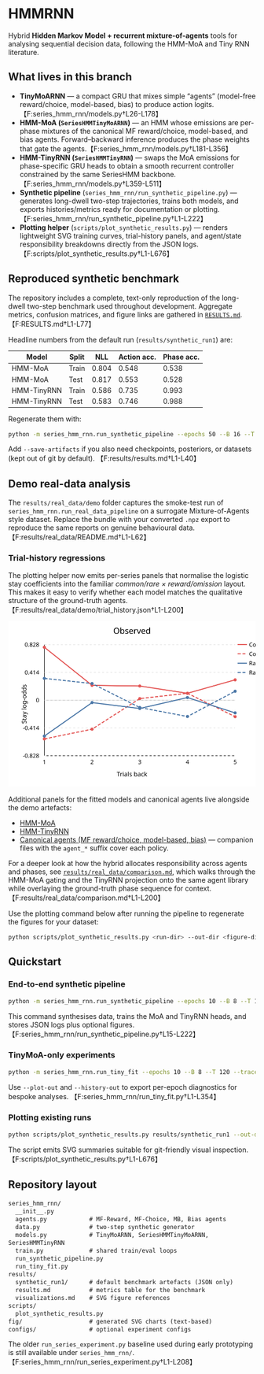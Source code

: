 # HMMRNN

Hybrid **Hidden Markov Model + recurrent mixture-of-agents** tools for analysing sequential decision data, following the HMM-MoA and Tiny RNN literature.

## What lives in this branch

- **TinyMoARNN** — a compact GRU that mixes simple “agents” (model-free reward/choice, model-based, bias) to produce action logits. 【F:series_hmm_rnn/models.py†L26-L178】
- **HMM-MoA (`SeriesHMMTinyMoARNN`)** — an HMM whose emissions are per-phase mixtures of the canonical MF reward/choice, model-based, and bias agents. Forward–backward inference produces the phase weights that gate the agents.【F:series_hmm_rnn/models.py†L181-L356】
- **HMM-TinyRNN (`SeriesHMMTinyRNN`)** — swaps the MoA emissions for phase-specific GRU heads to obtain a smooth recurrent controller constrained by the same SeriesHMM backbone.【F:series_hmm_rnn/models.py†L359-L511】
- **Synthetic pipeline** (`series_hmm_rnn/run_synthetic_pipeline.py`) — generates long-dwell two-step trajectories, trains both models, and exports histories/metrics ready for documentation or plotting. 【F:series_hmm_rnn/run_synthetic_pipeline.py†L1-L222】
- **Plotting helper** (`scripts/plot_synthetic_results.py`) — renders lightweight SVG training curves, trial-history panels, and agent/state responsibility breakdowns directly from the JSON logs. 【F:scripts/plot_synthetic_results.py†L1-L676】

## Reproduced synthetic benchmark

The repository includes a complete, text-only reproduction of the long-dwell two-step benchmark used throughout development. Aggregate metrics, confusion matrices, and figure links are gathered in [`RESULTS.md`](RESULTS.md). 【F:RESULTS.md†L1-L77】

Headline numbers from the default run (`results/synthetic_run1`) are:

| Model | Split | NLL | Action acc. | Phase acc. |
| --- | --- | --- | --- | --- |
| HMM-MoA | Train | 0.804 | 0.548 | 0.538 |
| HMM-MoA | Test | 0.817 | 0.553 | 0.528 |
| HMM-TinyRNN | Train | 0.586 | 0.735 | 0.993 |
| HMM-TinyRNN | Test | 0.583 | 0.746 | 0.988 |

Regenerate them with:

```bash
python -m series_hmm_rnn.run_synthetic_pipeline --epochs 50 --B 16 --T 200 --out-dir results/synthetic_run1 --device cpu
```

Add `--save-artifacts` if you also need checkpoints, posteriors, or datasets (kept out of git by default). 【F:results/results.md†L1-L40】

## Demo real-data analysis

The `results/real_data/demo` folder captures the smoke-test run of
`series_hmm_rnn.run_real_data_pipeline` on a surrogate Mixture-of-Agents style
dataset. Replace the bundle with your converted `.npz` export to reproduce the
same reports on genuine behavioural data. 【F:results/real_data/README.md†L1-L62】

### Trial-history regressions

The plotting helper now emits per-series panels that normalise the logistic
stay coefficients into the familiar *common/rare × reward/omission* layout. This
makes it easy to verify whether each model matches the qualitative structure of
the ground-truth agents. 【F:results/real_data/demo/trial_history.json†L1-L200】

![Observed stay biases by transition and outcome](results/real_data/demo_fig/real_demo_trial_history_observed.svg)

Additional panels for the fitted models and canonical agents live alongside the
demo artefacts:

- [HMM-MoA](results/real_data/demo_fig/real_demo_trial_history_hmm_moa.svg)
- [HMM-TinyRNN](results/real_data/demo_fig/real_demo_trial_history_hmm_tinyrnn.svg)
- [Canonical agents (MF reward/choice, model-based, bias)](results/real_data/demo_fig/real_demo_trial_history_agent_mf_reward.svg) — companion files with the `agent_*` suffix cover each policy.

For a deeper look at how the hybrid allocates responsibility across agents and phases,
see [`results/real_data/comparison.md`](results/real_data/comparison.md), which
walks through the HMM-MoA gating and the TinyRNN projection onto the same agent
library while overlaying the ground-truth phase sequence for context.【F:results/real_data/comparison.md†L1-L200】

Use the plotting command below after running the pipeline to regenerate the
figures for your dataset:

```bash
python scripts/plot_synthetic_results.py <run-dir> --out-dir <figure-dir> --prefix <name>
```

## Quickstart

### End-to-end synthetic pipeline

```bash
python -m series_hmm_rnn.run_synthetic_pipeline --epochs 10 --B 8 --T 120 --out-dir outputs/demo --device cpu
```

This command synthesises data, trains the MoA and TinyRNN heads, and stores JSON logs plus optional figures. 【F:series_hmm_rnn/run_synthetic_pipeline.py†L15-L222】

### TinyMoA-only experiments

```bash
python -m series_hmm_rnn.run_tiny_fit --epochs 10 --B 8 --T 120 --trace-out '' --device cpu
```

Use `--plot-out` and `--history-out` to export per-epoch diagnostics for bespoke analyses. 【F:series_hmm_rnn/run_tiny_fit.py†L1-L354】

### Plotting existing runs

```bash
python scripts/plot_synthetic_results.py results/synthetic_run1 --out-dir fig --prefix synthetic_run1
```

  The script emits SVG summaries suitable for git-friendly visual inspection. 【F:scripts/plot_synthetic_results.py†L1-L676】

## Repository layout

```
series_hmm_rnn/
  __init__.py
  agents.py            # MF-Reward, MF-Choice, MB, Bias agents
  data.py              # two-step synthetic generator
  models.py            # TinyMoARNN, SeriesHMMTinyMoARNN, SeriesHMMTinyRNN
  train.py             # shared train/eval loops
  run_synthetic_pipeline.py
  run_tiny_fit.py
results/
  synthetic_run1/      # default benchmark artefacts (JSON only)
  results.md           # metrics table for the benchmark
  visualizations.md    # SVG figure references
scripts/
  plot_synthetic_results.py
fig/                   # generated SVG charts (text-based)
configs/               # optional experiment configs
```

The older `run_series_experiment.py` baseline used during early prototyping is still available under `series_hmm_rnn/`. 【F:series_hmm_rnn/run_series_experiment.py†L1-L208】
